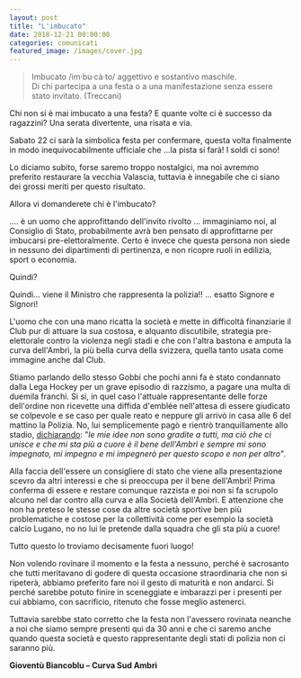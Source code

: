 ```yaml
---
layout: post
title: "L'imbucato"
date: 2018-12-21 00:00:00
categories: comunicati
featured_image: /images/cover.jpg
---
```


>Imbucato /im·bu·cà·to/ aggettivo e sostantivo maschile.  
>Di chi partecipa a una festa o a una manifestazione senza essere stato invitato. (Treccani)


Chi non si è mai imbucato a una festa? E quante volte ci è successo da ragazzini? Una serata divertente, una risata e via.

Sabato 22 ci sarà la simbolica festa per confermare, questa volta finalmente in modo inequivocabilmente ufficiale che ...la pista si farà! I soldi ci sono!

Lo diciamo subito, forse saremo troppo nostalgici, ma noi avremmo preferito restaurare la vecchia Valascia, tuttavia è innegabile che ci siano dei grossi meriti per questo risultato.

Allora vi domanderete chi è l'imbucato?

.... è un uomo che approfittando dell'invito rivolto … immaginiamo noi, al Consiglio di Stato, probabilmente avrà ben pensato di approfittarne per imbucarsi pre-elettoralmente. Certo è invece che questa persona non siede in nessuno dei dipartimenti di pertinenza, e non ricopre ruoli in edilizia, sport o economia.

Quindi?

Quindi… viene il Ministro che rappresenta la polizia!! ... esatto Signore e Signori!

L'uomo che con una mano ricatta la società e mette in difficoltà finanziarie il Club pur di attuare la sua costosa, e alquanto discutibile, strategia pre-elettorale contro la violenza negli stadi e che con l'altra bastona e amputa la curva dell'Ambrì, la più bella curva della svizzera, quella tanto usata come immagine anche dal Club.

Stiamo parlando dello stesso Gobbi che pochi anni fa è stato condannato dalla Lega Hockey per un grave episodio di razzismo, a pagare una multa di duemila franchi.
Si si, in quel caso l'attuale rappresentante delle forze dell'ordine non ricevette una diffida d'emblée nell'attesa di essere giudicato se colpevole e se caso per quale reato e neppure gli arrivò in casa alle 6 del mattino la Polizia. No, lui semplicemente pagò e rientrò tranquillamente allo stadio, [dichiarando](https://www.tio.ch/ticino/366359/frasi-razziste-gobbi-si-difende-i-miei-gesti-sono-stati-fraintesi): "_le mie idee non sono gradite a tutti, ma ciò che ci unisce e che mi sta più a cuore è il bene dell'Ambrì e sempre mi sono impegnato, mi impegno e mi impegnerò per questo scopo e non per altro_".

Alla faccia dell'essere un consigliere di stato che viene alla presentazione scevro da altri interessi e che si preoccupa per il bene dell'Ambrì! Prima conferma di essere e restare comunque razzista e poi non si fa scrupolo alcuno nel dar contro alla curva e alla Società dell'Ambrì. E attenzione che non ha preteso le stesse cose da altre società sportive ben più problematiche e costose per la collettività come per esempio la società calcio Lugano, no no lui le pretende dalla squadra che gli sta più a cuore!

Tutto questo lo troviamo decisamente fuori luogo!

Non volendo rovinare il momento e la festa a nessuno, perché è sacrosanto che tutti meritavano di godere di questa occasione straordinaria che non si ripeterà, abbiamo preferito fare noi il gesto di maturità e non andarci. Si perché sarebbe potuto finire in sceneggiate e imbarazzi per i presenti per cui abbiamo, con sacrificio, ritenuto che fosse meglio astenerci.

Tuttavia sarebbe stato corretto che la festa non l'avessero rovinata neanche a noi che siamo sempre presenti qui da 30 anni e che ci saremo anche quando questa società e questo rappresentante degli stati di polizia non ci saranno più.

__Gioventù Biancoblu – Curva Sud Ambrì__
